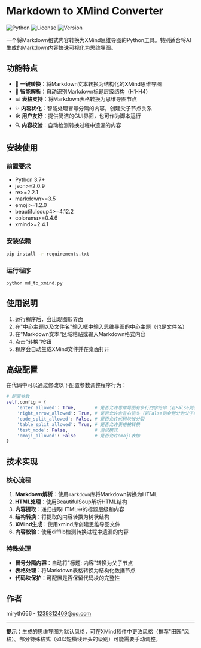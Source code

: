 # Markdown to XMind Converter

![Python](https://img.shields.io/badge/python-3.7%2B-blue)
![License](https://img.shields.io/badge/license-MIT-green)
![Version](https://img.shields.io/badge/version-1.0.0-orange)

一个将Markdown格式内容转换为XMind思维导图的Python工具。特别适合将AI生成的Markdown内容快速可视化为思维导图。

## 功能特点

- 🚀 **一键转换**：将Markdown文本转换为结构化的XMind思维导图
- 🧠 **智能解析**：自动识别Markdown标题层级结构（H1-H4）
- 📊 **表格支持**：将Markdown表格转换为思维导图节点
- ✨ **内容优化**：智能处理冒号分隔的内容，创建父子节点关系
- 🛠️ **用户友好**：提供简洁的GUI界面，也可作为脚本运行
- 🔍 **内容校验**：自动检测转换过程中遗漏的内容

## 安装使用

### 前置要求

- Python 3.7+
- json>=2.0.9
- re>=2.2.1
- markdown>=3.5
- emoji>=1.2.0
- beautifulsoup4>=4.12.2
- colorama>=0.4.6
- xmind>=2.4.1


### 安装依赖

```bash
pip install -r requirements.txt
```

### 运行程序

```bash
python md_to_xmind.py
```

## 使用说明

1. 运行程序后，会出现图形界面
2. 在"中心主题以及文件名"输入框中输入思维导图的中心主题（也是文件名）
3. 在"Markdown文本"区域粘贴或输入Markdown格式内容
4. 点击"转换"按钮
5. 程序会自动生成XMind文件并在桌面打开

## 高级配置

在代码中可以通过修改以下配置参数调整程序行为：

```python
# 配置参数
self.config = {
    'enter_allowed': True,       # 是否允许思维导图有多行的字符串（若False则会劈分为平级）
    'right_arrow_allowed': True, # 是否允许含有右箭头（若False则会劈分为父子级）
    'code_split_allowed': False, # 是否允许代码块被分裂
    'table_split_allowed': True, # 是否允许表格被转换
    'test_mode': False,          # 测试模式
    'emoji_allowed': False       # 是否允许emoji表情
}
```

## 技术实现

### 核心流程

1. **Markdown解析**：使用`markdown`库将Markdown转换为HTML
2. **HTML处理**：使用BeautifulSoup解析HTML结构
3. **内容提取**：递归提取HTML中的标题层级和内容
4. **结构转换**：将提取的内容转换为树状结构
5. **XMind生成**：使用xmind库创建思维导图文件
6. **内容校验**：使用difflib检测转换过程中遗漏的内容

### 特殊处理

- **冒号分隔内容**：自动将"标题: 内容"转换为父子节点
- **表格处理**：将Markdown表格转换为结构化数据节点
- **代码块保护**：可配置是否保留代码块的完整性

## 作者

miryth666 - 1239812409@qq.com

---

**提示**：生成的思维导图为默认风格，可在XMind软件中更改风格（推荐"田园"风格）。部分特殊格式（如以短横线开头的级别）可能需要手动调整。
